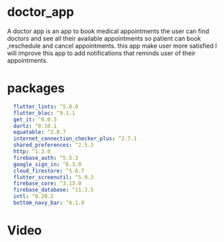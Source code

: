 # doctor_app

A doctor app is an app to book medical appointments the user can find doctors and see all their available appointments so patient can book ,reschedule and cancel appointments.
this app make user more satisfied I will improve this app to add notifications that reminds user of their appointments. 

# packages  
```yaml
  flutter_lints: ^5.0.0
  flutter_bloc: ^9.1.1
  get_it: ^8.0.3
  dartz: ^0.10.1
  equatable: ^2.0.7
  internet_connection_checker_plus: ^2.7.1
  shared_preferences: ^2.5.3
  http: ^1.3.0
  firebase_auth: ^5.5.3
  google_sign_in: ^6.3.0
  cloud_firestore: ^5.6.7
  flutter_screenutil: ^5.9.3
  firebase_core: ^3.13.0
  firebase_database: ^11.3.5
  intl: ^0.20.2
  bottom_navy_bar: ^6.1.0
```
# Video
  


